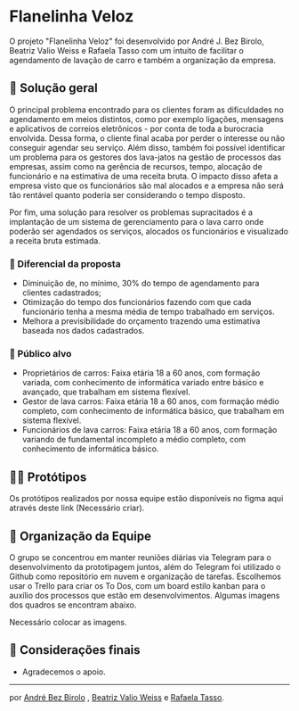 # Flanelinha Veloz

O projeto "Flanelinha Veloz" foi desenvolvido por André J. Bez Birolo, Beatriz Valio Weiss e Rafaela Tasso com um
intuito de facilitar o agendamento de lavação de carro e também a organização da empresa.

## 🚀 Solução geral

O principal problema encontrado para os clientes foram as dificuldades no agendamento em meios distintos, como por
exemplo ligações, mensagens e aplicativos de correios eletrônicos - por conta de toda a burocracia envolvida. Dessa
forma, o cliente final acaba por perder o interesse ou não conseguir agendar seu serviço. Além disso, também foi
possível identificar um problema para os gestores dos lava-jatos na gestão de processos das empresas, assim como na
gerência de recursos, tempo, alocação de funcionário e na estimativa de uma receita bruta. O impacto disso afeta a
empresa visto que os funcionários são mal alocados e a empresa não será tão rentável quanto poderia ser considerando o
tempo disposto.

Por fim, uma solução para resolver os problemas supracitados é a implantação de um sistema de gerenciamento para o lava
carro onde poderão ser agendados os serviços, alocados os funcionários e visualizado a receita bruta estimada.

### 🔧 Diferencial da proposta

- Diminuição de, no mínimo, 30% do tempo de agendamento para clientes cadastrados;
- Otimização do tempo dos funcionários fazendo com que cada funcionário tenha a mesma média de tempo trabalhado em
  serviços.
- Melhora a previsibilidade do orçamento trazendo uma estimativa baseada nos dados cadastrados.

### 🔧 Público alvo

- Proprietários de carros: Faixa etária 18 a 60 anos, com formação variada, com conhecimento de informática variado
  entre básico e avançado, que trabalham em sistema flexível.
- Gestor de lava carros: Faixa etária 18 a 60 anos, com formação médio completo, com conhecimento de informática básico,
  que trabalham em sistema flexível.
- Funcionários de lava carros: Faixa etária 18 a 60 anos, com formação variando de fundamental incompleto a médio
  completo, com conhecimento de informática básico.

## 👨‍💻 Protótipos

Os protótipos realizados por nossa equipe estão disponíveis no figma aqui através deste link (Necessário criar).

## 👥 Organização da Equipe

O grupo se concentrou em manter reuniões diárias via Telegram para o desenvolvimento da prototipagem juntos, além do
Telegram foi utilizado o Github como repositório em nuvem e organização de tarefas.
Escolhemos usar o Trello para criar os To Dos, com um board estilo kanban para o auxílio dos processos que estão em
desenvolvimentos. Algumas imagens dos quadros se encontram abaixo.

Necessário colocar as imagens.

## 🎁 Considerações finais

* Agradecemos o apoio.

---
por [André Bez Birolo](https://gist.github.com/AndreBezBirolo)
, [Beatriz Valio Weiss](https://github.com/beatriz-valio-weiss)
e [Rafaela Tasso](https://github.com/rafaatasso).
